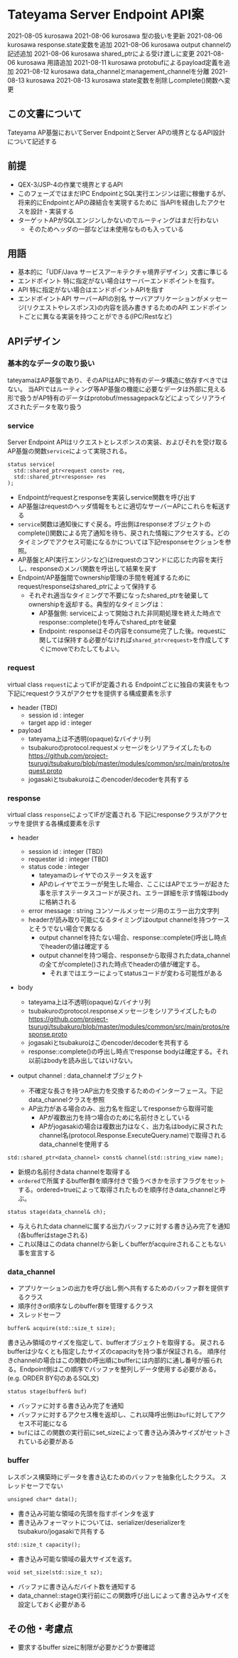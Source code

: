 # Tateyama Server Endpoint API案

2021-08-05 kurosawa
2021-08-06 kurosawa 型の扱いを更新
2021-08-06 kurosawa response.state変数を追加
2021-08-06 kurosawa output channelの記述追加
2021-08-06 kurosawa shared_ptrによる受け渡しに変更
2021-08-06 kurosawa 用語追加
2021-08-11 kurosawa protobufによるpayload定義を追加
2021-08-12 kurosawa data_channelとmanagement_channelを分離
2021-08-13 kurosawa 
2021-08-13 kurosawa state変数を削除しcomplete()関数へ変更

## この文書について

Tateyama AP基盤においてServer EndpointとServer APの境界となるAPI設計について記述する

## 前提

- QEX-3/JSP-4の作業で境界とするAPI
- このフェーズではまだIPC EndpointとSQL実行エンジンは密に稼働するが、将来的にEndpointとAPの疎結合を実現するために 当APIを経由したアクセスを設計・実装する
- ターゲットAPがSQLエンジンしかないのでルーティングはまだ行わない
  - そのためヘッダの一部などは未使用なものも入っている

## 用語
- 基本的に「UDF/Java サービスアーキテクチャ境界デザイン」文書に準じる
- エンドポイント
特に指定がない場合はサーバーエンドポイントを指す。
- API 
特に指定がない場合はエンドポイントAPIを指す
- エンドポイントAPI
サーバーAPIの別名
サーバアプリケーションがメッセージ(リクエストやレスポンス)の内容を読み書きするためのAPI
エンドポイントごとに異なる実装を持つことができる(IPC/Restなど)

## APIデザイン

### 基本的なデータの取り扱い

tateyamaはAP基盤であり、そのAPIはAPに特有のデータ構造に依存すべきではない。
当APIではルーティング等AP基盤の機能に必要なデータは外部に見える形で扱うがAP特有のデータはprotobuf/messagepackなどによってシリアライズされたデータを取り扱う

### service 

Server Endpoint APIはリクエストとレスポンスの実装、およびそれを受け取るAP基盤の関数`service`によって実現される。

```
status service(
  std::shared_ptr<request const> req, 
  std::shared_ptr<response> res
);
```

- Endpointがrequestとresponseを実装しservice関数を呼び出す
- AP基盤はrequestのヘッダ情報をもとに適切なサーバーAPにこれらを転送する
- `service`関数は通知後にすぐ戻る。呼出側はresponseオブジェクトのcomplete()関数による完了通知を待ち、戻された情報にアクセスする。どのタイミングでアクセス可能になるかについては下記responseセクションを参照。
- AP基盤とAP(実行エンジンなど)はrequestのコマンドに応じた内容を実行し、responseのメンバ関数を呼出して結果を戻す
- Endpoint/AP基盤間でownership管理の手間を軽減するためにrequest/responseはshared_ptrによって保持する
  - それぞれ適当なタイミングで不要になったshared_ptrを破棄してownershipを返却する。典型的なタイミングは：
    - AP基盤側: serviceによって開始された非同期処理を終えた時点でresponse::complete()を呼んでshared_ptrを破棄
    - Endpoint: responseはその内容をconsume完了した後。requestに関しては保持する必要がなければ`shared_ptr<request>`を作成してすぐにmoveでわたしてもよい。

### request

virtual class `request`によってIFが定義される
Endpointごとに独自の実装をもつ
下記にrequestクラスがアクセサを提供する構成要素を示す

- header (TBD)
  - session id : integer
  - target app id : integer
- payload
  - tateyama上は不透明(opaque)なバイナリ列
  - tsubakuroのprotocol.requestメッセージをシリアライズしたもの
    https://github.com/project-tsurugi/tsubakuro/blob/master/modules/common/src/main/protos/request.proto
  - jogasakiとtsubakuroはこのencoder/decoderを共有する

### response 

virtual class `response`によってIFが定義される
下記にresponseクラスがアクセッサを提供する各構成要素を示す

- header
  - session id : integer (TBD)
  - requester id : integer (TBD)
  - status code : integer
    - tateyamaのレイヤでのステータスを返す
    - APのレイヤでエラーが発生した場合、ここにはAPでエラーが起きた事を示すステータスコードが戻され、エラー詳細を示す情報はbodyに格納される
  - error message : string
    コンソールメッセージ用のエラー出力文字列
  - headerが読み取り可能になるタイミングはoutput channelを持つケースとそうでない場合で異なる
    - output channelを持たない場合、response::complete()呼出し時点でheaderの値は確定する
    - output channelを持つ場合、responseから取得されたdata_channelの全てがcomplete()された時点でheaderの値が確定する。
      - それまではエラーによってstatusコードが変わる可能性がある
- body
  - tateyama上は不透明(opaque)なバイナリ列
  - tsubakuroのprotocol.responseメッセージをシリアライズしたもの
    https://github.com/project-tsurugi/tsubakuro/blob/master/modules/common/src/main/protos/response.proto
  - jogasakiとtsubakuroはこのencoder/decoderを共有する
  - response::complete()の呼出し時点でresponse bodyは確定する。それ以前はbodyを読み出してはいけない。

- output channel : data_channelオブジェクト
  - 不確定な長さを持つAP出力を交換するためのインターフェース。下記data_channelクラスを参照
  - AP出力がある場合のみ、出力名を指定してresponseから取得可能
    - APが複数出力を持つ場合のために名前付きとしている
    - APがjogasakiの場合は複数出力はなく、出力名はbodyに戻されたchannel名(protocol.Response.ExecuteQuery.name)で取得されるdata_channelを使用する

```
std::shared_ptr<data_channel> const& channel(std::string_view name);
```
- 新規の名前付きdata channelを取得する
- `ordered`で所属するbuffer群を順序付きで扱うべきかを示すフラグをセットする。ordered=trueによって取得されたものを順序付きdata_channelと呼ぶ。

```
status stage(data_channel& ch);
```
- 与えられたdata channelに属する出力バッファに対する書き込み完了を通知(各bufferはstageされる)
- これ以降はこのdata channelから新しくbufferがacquireされることもない事を宣言する

### data_channel

- アプリケーションの出力を呼び出し側へ共有するためのバッファ群を提供するクラス
- 順序付きor順序なしのbuffer群を管理するクラス
- スレッドセーフ

```
buffer& acquire(std::size_t size);
```
書き込み領域のサイズを指定して、bufferオブジェクトを取得する。
戻されるbufferは少なくとも指定したサイズのcapacityを持つ事が保証される。
順序付きchannelの場合はこの関数の呼出順にbufferには内部的に通し番号が振られる。Endpoint側はこの順序でバッファを整列しデータ使用する必要がある。(e.g. ORDER BY句のあるSQL文)

```
status stage(buffer& buf) 
```
- バッファに対する書き込み完了を通知
- バッファに対するアクセス権を返却し、これ以降呼出側は`buf`に対してアクセス不可能になる
- `buf`にはこの関数の実行前にset_sizeによって書き込み済みサイズがセットされている必要がある

### buffer

レスポンス構築時にデータを書き込むためのバッファを抽象化したクラス。
スレッドセーフでない

```
unsigned char* data();
```
- 書き込み可能な領域の先頭を指すポインタを返す
- 書き込みフォーマットについては、serializer/deserializerをtsubakuro/jogasakiで共有する

```
std::size_t capacity();
```
- 書き込み可能な領域の最大サイズを返す。

```
void set_size(std::size_t sz);
```
- バッファに書き込んだバイト数を通知する
- data_channel::stage()実行前にこの関数呼び出しによって書き込みサイズを設定しておく必要がある

## その他・考慮点

- 要求するbuffer sizeに制限が必要かどうか要確認
